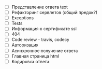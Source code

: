 - [ ] Представление ответа text
- [ ] Рефакторинг сервлетов (общий предок?)
- [ ] Exceptions
- [ ] Tests
- [ ] Информация о сертификате ssl
- [ ] 404
- [ ] Code review - travis, codecy
- [ ] Авторизация
- [ ] Асинхронное получение ответа
- [ ] Главная страница html
- [ ] Кодировка ответа

